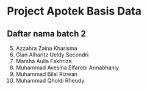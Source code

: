 # Project Apotek Basis Data

## Daftar nama batch 2

5. Azzahra Zaina Kharisma
10. Gian Alharitz Ueldy Secondri
17. Marsha Aulia Fakhriza
21. Muhammad Avesina Elfarobi Annabhaniy
22. Muhammad Bilal Rizwan
26. Muhammad Qholdi Rheody
